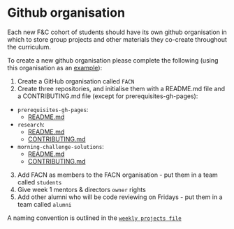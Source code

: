 # Github organisation

Each new F&C cohort of students should have its own github organisation in which
to store group projects and other materials they co-create throughout the curriculum.

To create a new github organisation please complete the following (using this organisation as an [example](https://github.com/FAC10)):

1. Create a GitHub organisation called `FACN`
2. Create three repositories, and initialise them with a README.md file and a CONTRIBUTING.md file (except for prerequisites-gh-pages):
  + `prerequisites-gh-pages`:
    + [README.md](https://github.com/FAC10/prerequisites-gh-pages/blob/master/README.md)
  + `research`:
    + [README.md](https://github.com/FAC10/research/blob/master/README.md)
    + [CONTRIBUTING.md](https://github.com/FAC10/research/blob/master/CONTRIBUTING.md)
  + `morning-challenge-solutions`:
    + [README.md](https://github.com/FAC10/morning-challenge-solutions/blob/master/README.md)
    + [CONTRIBUTING.md](https://github.com/FAC10/morning-challenge-solutions/blob/master/CONTRIBUTING.md) 
3. Add FACN as members to the FACN organisation - put them in a team called `students`
4. Give week 1 mentors & directors `owner` rights
5. Add other alumni who will be code reviewing on Fridays - put them in a team called `alumni`

A naming convention is outlined in the [`weekly projects file`](https://github.com/foundersandcoders/master-reference/blob/master/coursebook/general/weekly-projects.md)

